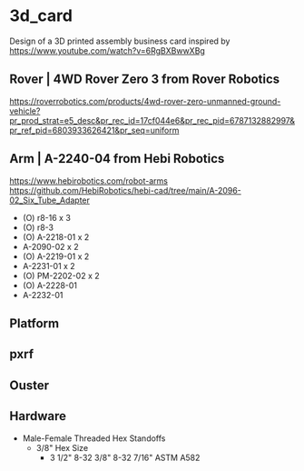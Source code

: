 # 3d_card
Design of a 3D printed assembly business card inspired by https://www.youtube.com/watch?v=6RgBXBwwXBg


## Rover | 4WD Rover Zero 3 from Rover Robotics
https://roverrobotics.com/products/4wd-rover-zero-unmanned-ground-vehicle?pr_prod_strat=e5_desc&pr_rec_id=17cf044e6&pr_rec_pid=6787132882997&pr_ref_pid=6803933626421&pr_seq=uniform

## Arm | A-2240-04 from Hebi Robotics
https://www.hebirobotics.com/robot-arms
https://github.com/HebiRobotics/hebi-cad/tree/main/A-2096-02_Six_Tube_Adapter
- (O) r8-16 x 3
- (O) r8-3
- (O) A-2218-01 x 2
- A-2090-02 x 2
- (O) A-2219-01 x 2
- A-2231-01 x 2
- (O) PM-2202-02 x 2 
- (O) A-2228-01
- A-2232-01


## Platform

## pxrf

## Ouster

## Hardware
- Male-Female Threaded Hex Standoffs
    - 3/8" Hex Size
        - 3 1/2" 8-32 3/8" 8-32 7/16" ASTM A582 